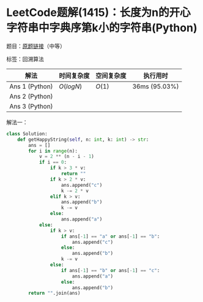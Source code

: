 # LeetCode题解(1415)：长度为n的开心字符串中字典序第k小的字符串(Python)

题目：[原题链接](https://leetcode-cn.com/problems/the-k-th-lexicographical-string-of-all-happy-strings-of-length-n/)（中等）

标签：回溯算法

| 解法           | 时间复杂度 | 空间复杂度 | 执行用时      |
| -------------- | ---------- | ---------- | ------------- |
| Ans 1 (Python) | $O(logN)$  | $O(1)$     | 36ms (95.03%) |
| Ans 2 (Python) |            |            |               |
| Ans 3 (Python) |            |            |               |

解法一：

```python
class Solution:
    def getHappyString(self, n: int, k: int) -> str:
        ans = []
        for i in range(n):
            v = 2 ** (n - i - 1)
            if i == 0:
                if k > 3 * v:
                    return ""
                if k > 2 * v:
                    ans.append("c")
                    k -= 2 * v
                elif k > v:
                    ans.append("b")
                    k -= v
                else:
                    ans.append("a")
            else:
                if k > v:
                    if ans[-1] == "a" or ans[-1] == "b":
                        ans.append("c")
                    else:
                        ans.append("b")
                    k -= v
                else:
                    if ans[-1] == "b" or ans[-1] == "c":
                        ans.append("a")
                    else:
                        ans.append("b")
        return "".join(ans)
```

